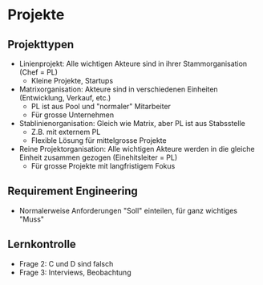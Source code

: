 # Projekte
## Projekttypen
- Linienprojekt: Alle wichtigen Akteure sind in ihrer Stammorganisation (Chef = PL)
    - Kleine Projekte, Startups
- Matrixorganisation: Akteure sind in verschiedenen Einheiten (Entwicklung, Verkauf, etc.)
    - PL ist aus Pool und "normaler" Mitarbeiter
    - Für grosse Unternehmen
- Stablinienorganisation: Gleich wie Matrix, aber PL ist aus Stabsstelle
    - Z.B. mit externem PL
    - Flexible Lösung für mittelgrosse Projekte
- Reine Projektorganisation: Alle wichtigen Akteure werden in die gleiche Einheit zusammen gezogen (Einehitsleiter = PL)
    - Für grosse Projekte mit langfristigem Fokus

## Requirement Engineering
- Normalerweise Anforderungen "Soll" einteilen, für ganz wichtiges "Muss"

## Lernkontrolle
- Frage 2: C und D sind falsch
- Frage 3: Interviews, Beobachtung

